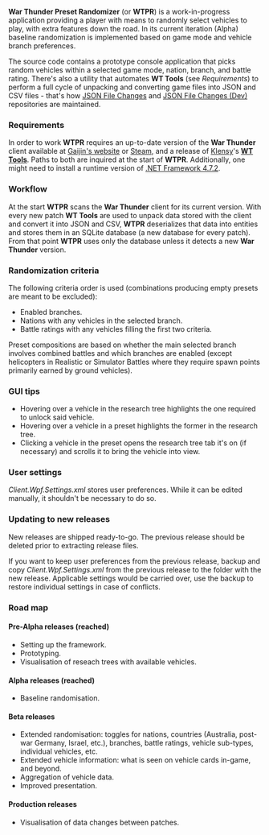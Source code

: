 **War Thunder Preset Randomizer** (or **WTPR**) is a work-in-progress application providing a player with means to randomly select vehicles to play, with extra features down the road. In its current iteration (Alpha) baseline randomization is implemented based on game mode and vehicle branch preferences.

The source code contains a prototype console application that picks random vehicles within a selected game mode, nation, branch, and battle rating. There's also a utility that automates **WT Tools** (see *Requirements*) to perform a full cycle of unpacking and converting game files into JSON and CSV files - that's how [JSON File Changes](https://github.com/VitaliiAndreev/WarThunder_JsonFileChanges) and [JSON File Changes (Dev)](https://github.com/VitaliiAndreev/WarThunder_JsonFileChanges_DevClient) repositories are maintained.

### Requirements

In order to work **WTPR** requires an up-to-date version of the **War Thunder** client available at [Gaijin's website](https://warthunder.com/en) or [Steam](https://store.steampowered.com/app/236390/War_Thunder/), and a release of [Klensy](https://github.com/klensy/wt-tools/commits?author=klensy)'s **[WT Tools](https://github.com/klensy/wt-tools)**. Paths to both are inquired at the start of **WTPR**. Additionally, one might need to install a runtime version of [.NET Framework 4.7.2](https://dotnet.microsoft.com/download/dotnet-framework/net472).

### Workflow

At the start **WTPR** scans the **War Thunder** client for its current version. With every new patch **WT Tools** are used to unpack data stored with the client and convert it into JSON and CSV, **WTPR** deserializes that data into entities and stores them in an SQLite database (a new database for every patch). From that point **WTPR** uses only the database unless it detects a new **War Thunder** version.

### Randomization criteria

The following criteria order is used (combinations producing empty presets are meant to be excluded):
- Enabled branches.
- Nations with any vehicles in the selected branch.
- Battle ratings with any vehicles filling the first two criteria.

Preset compositions are based on whether the main selected branch involves combined battles and which branches are enabled (except helicopters in Realistic or Simulator Battles where they require spawn points primarily earned by ground vehicles).

### GUI tips

- Hovering over a vehicle in the research tree highlights the one required to unlock said vehicle.
- Hovering over a vehicle in a preset highlights the former in the research tree.
- Clicking a vehicle in the preset opens the research tree tab it's on (if necessary) and scrolls it to bring the vehicle into view.

### User settings

*Client.Wpf.Settings.xml* stores user preferences. While it can be edited manually, it shouldn't be necessary to do so.

### Updating to new releases

New releases are shipped ready-to-go. The previous release should be deleted prior to extracting release files.

If you want to keep user preferences from the previous release, backup and copy *Client.Wpf.Settings.xml* from the previous release to the folder with the new release. Applicable settings would be carried over, use the backup to restore individual settings in case of conflicts.

### Road map

#### Pre-Alpha releases (reached)
- Setting up the framework.
- Prototyping.
- Visualisation of reseach trees with available vehicles.

#### Alpha releases (reached)
- Baseline randomisation.

#### Beta releases
- Extended randomisation: toggles for nations, countries (Australia, post-war Germany, Israel, etc.), branches, battle ratings, vehicle sub-types, individual vehicles, etc.
- Extended vehicle information: what is seen on vehicle cards in-game, and beyond.
- Aggregation of vehicle data.
- Improved presentation.

#### Production releases
- Visualisation of data changes between patches.
